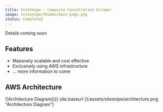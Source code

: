 ```yaml
---
title: SiteSnipe - Campsite Cancellation Scraper
image: sitesnipe/thumbs/main-page.png
status: Completed
---
```


Details coming soon<!-- more -->

## Features ##
* Massively scalable and cost effective
* Exclusively using AWS infrastructure
* ... more information to come

## AWS Architecture ##
![Architecture Diagram]({{ site.baseurl }}/assets/sitesnipe/architecture.png "Architecture Diagram")